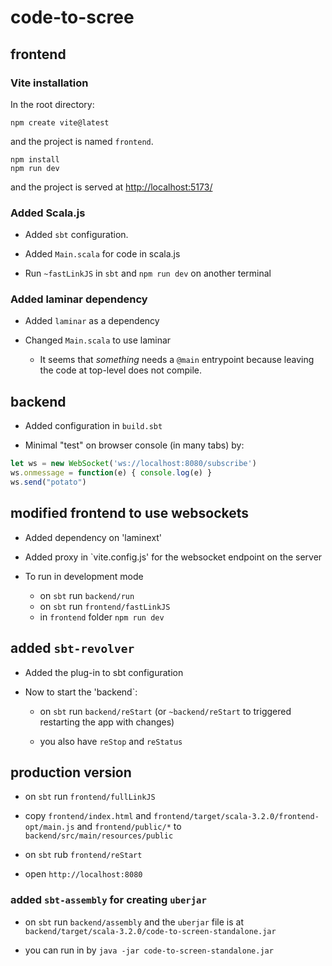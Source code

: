 # code-to-scree

## frontend

### Vite installation

In the root directory:

```shell
npm create vite@latest
```

and the project is named `frontend`.

```shell
npm install
npm run dev
```

and the project is served at [http://localhost:5173/](http://localhost:5173/)

### Added Scala.js

* Added `sbt` configuration.

* Added `Main.scala` for code in scala.js

* Run `~fastLinkJS` in `sbt` and `npm run dev` on another terminal

### Added laminar dependency

* Added `laminar` as a dependency

* Changed `Main.scala` to use laminar

  * It seems that _something_ needs a `@main` entrypoint because leaving the code at top-level does not compile.

## backend

* Added configuration in `build.sbt`

* Minimal "test" on browser console (in many tabs) by:

```javascript
let ws = new WebSocket('ws://localhost:8080/subscribe')
ws.onmessage = function(e) { console.log(e) }
ws.send("potato")
```

## modified frontend to use websockets

* Added dependency on 'laminext'

* Added proxy in `vite.config.js' for the websocket endpoint on the server

* To run in development mode

  * on `sbt` run `backend/run`
  * on `sbt` run `frontend/fastLinkJS`
  * in `frontend` folder `npm run dev`

## added `sbt-revolver`

* Added the plug-in to sbt configuration

* Now to start the 'backend`:

  * on `sbt` run `backend/reStart` (or `~backend/reStart` to triggered restarting the app with changes)

  * you also have `reStop` and `reStatus`

## production version

* on `sbt` run `frontend/fullLinkJS`

* copy `frontend/index.html` and `frontend/target/scala-3.2.0/frontend-opt/main.js` and `frontend/public/*` to `backend/src/main/resources/public`

* on `sbt` rub `frontend/reStart`

* open `http://localhost:8080`

### added `sbt-assembly` for creating `uberjar`

* on `sbt` run `backend/assembly` and the `uberjar` file is at `backend/target/scala-3.2.0/code-to-screen-standalone.jar`

* you can run in by `java -jar code-to-screen-standalone.jar`
